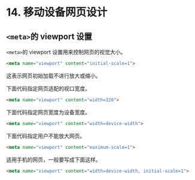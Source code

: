 # 14. 移动设备网页设计

## `<meta>`的 viewport 设置

`<meta>`的 viewport 设置用来控制网页的视觉大小。

```html
<meta name="viewport" content="initial-scale=1">
```

这表示网页初始加载不进行放大或缩小。

下面代码指定网页适配的视口宽度。

```html
<meta name="viewport" content="width=320">
```

下面代码指定网页宽度为设备宽度。

```html
<meta name="viewport" content="width=device-width">
```

下面代码指定用户不能放大网页。

```html
<meta name="viewport" content="maximum-scale=1">
```

适用手机的网页，一般要写成下面这样。

```html
<meta name="viewport" content="width=device-width, initial-scale=1">
```



